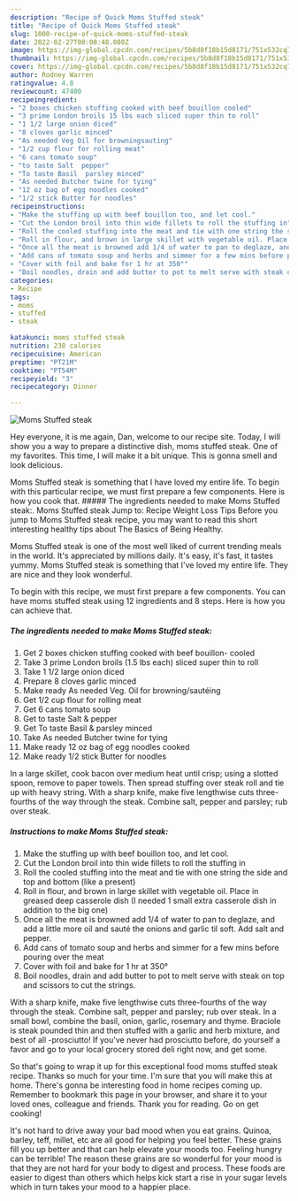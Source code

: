 ```yaml
---
description: "Recipe of Quick Moms Stuffed steak"
title: "Recipe of Quick Moms Stuffed steak"
slug: 1000-recipe-of-quick-moms-stuffed-steak
date: 2022-02-27T00:08:48.080Z
image: https://img-global.cpcdn.com/recipes/5b8d8f18b15d8171/751x532cq70/moms-stuffed-steak-recipe-main-photo.jpg
thumbnail: https://img-global.cpcdn.com/recipes/5b8d8f18b15d8171/751x532cq70/moms-stuffed-steak-recipe-main-photo.jpg
cover: https://img-global.cpcdn.com/recipes/5b8d8f18b15d8171/751x532cq70/moms-stuffed-steak-recipe-main-photo.jpg
author: Rodney Warren
ratingvalue: 4.8
reviewcount: 47400
recipeingredient:
- "2 boxes chicken stuffing cooked with beef bouillon cooled"
- "3 prime London broils 15 lbs each sliced super thin to roll"
- "1 1/2 large onion diced"
- "8 cloves garlic minced"
- "As needed Veg Oil for browningsauting"
- "1/2 cup flour for rolling meat"
- "6 cans tomato soup"
- "to taste Salt  pepper"
- "To taste Basil  parsley minced"
- "As needed Butcher twine for tying"
- "12 oz bag of egg noodles cooked"
- "1/2 stick Butter for noodles"
recipeinstructions:
- "Make the stuffing up with beef bouillon too, and let cool."
- "Cut the London broil into thin wide fillets to roll the stuffing in"
- "Roll the cooled stuffing into the meat and tie with one string the side and top and bottom (like a present)"
- "Roll in flour, and brown in large skillet with vegetable oil. Place in greased deep casserole dish (I needed 1 small extra casserole dish in addition to the big one)"
- "Once all the meat is browned add 1/4 of water to pan to deglaze, and add a little more oil and sauté the onions and garlic til soft. Add salt and pepper."
- "Add cans of tomato soup and herbs and simmer for a few mins before pouring over the meat"
- "Cover with foil and bake for 1 hr at 350°"
- "Boil noodles, drain and add butter to pot to melt serve with steak on top and scissors to cut the strings."
categories:
- Recipe
tags:
- moms
- stuffed
- steak

katakunci: moms stuffed steak 
nutrition: 238 calories
recipecuisine: American
preptime: "PT21M"
cooktime: "PT54M"
recipeyield: "3"
recipecategory: Dinner

---
```



![Moms Stuffed steak](https://img-global.cpcdn.com/recipes/5b8d8f18b15d8171/751x532cq70/moms-stuffed-steak-recipe-main-photo.jpg)

Hey everyone, it is me again, Dan, welcome to our recipe site. Today, I will show you a way to prepare a distinctive dish, moms stuffed steak. One of my favorites. This time, I will make it a bit unique. This is gonna smell and look delicious.

Moms Stuffed steak is something that I have loved my entire life. To begin with this particular recipe, we must first prepare a few components. Here is how you cook that. ##### The ingredients needed to make Moms Stuffed steak:. Moms Stuffed steak Jump to: Recipe Weight Loss Tips Before you jump to Moms Stuffed steak recipe, you may want to read this short interesting healthy tips about The Basics of Being Healthy.

Moms Stuffed steak is one of the most well liked of current trending meals in the world. It's appreciated by millions daily. It's easy, it's fast, it tastes yummy. Moms Stuffed steak is something that I've loved my entire life. They are nice and they look wonderful.


To begin with this recipe, we must first prepare a few components. You can have moms stuffed steak using 12 ingredients and 8 steps. Here is how you can achieve that.

<!--inarticleads1-->

##### The ingredients needed to make Moms Stuffed steak:

1. Get 2 boxes chicken stuffing cooked with beef bouillon- cooled
1. Take 3 prime London broils (1.5 lbs each) sliced super thin to roll
1. Take 1 1/2 large onion diced
1. Prepare 8 cloves garlic minced
1. Make ready As needed Veg. Oil for browning/sautéing
1. Get 1/2 cup flour for rolling meat
1. Get 6 cans tomato soup
1. Get to taste Salt &amp; pepper
1. Get To taste Basil &amp; parsley minced
1. Take As needed Butcher twine for tying
1. Make ready 12 oz bag of egg noodles cooked
1. Make ready 1/2 stick Butter for noodles


In a large skillet, cook bacon over medium heat until crisp; using a slotted spoon, remove to paper towels. Then spread stuffing over steak roll and tie up with heavy string. With a sharp knife, make five lengthwise cuts three-fourths of the way through the steak. Combine salt, pepper and parsley; rub over steak. 

<!--inarticleads2-->

##### Instructions to make Moms Stuffed steak:

1. Make the stuffing up with beef bouillon too, and let cool.
1. Cut the London broil into thin wide fillets to roll the stuffing in
1. Roll the cooled stuffing into the meat and tie with one string the side and top and bottom (like a present)
1. Roll in flour, and brown in large skillet with vegetable oil. Place in greased deep casserole dish (I needed 1 small extra casserole dish in addition to the big one)
1. Once all the meat is browned add 1/4 of water to pan to deglaze, and add a little more oil and sauté the onions and garlic til soft. Add salt and pepper.
1. Add cans of tomato soup and herbs and simmer for a few mins before pouring over the meat
1. Cover with foil and bake for 1 hr at 350°
1. Boil noodles, drain and add butter to pot to melt serve with steak on top and scissors to cut the strings.


With a sharp knife, make five lengthwise cuts three-fourths of the way through the steak. Combine salt, pepper and parsley; rub over steak. In a small bowl, combine the basil, onion, garlic, rosemary and thyme. Braciole is steak pounded thin and then stuffed with a garlic and herb mixture, and best of all -prosciutto! If you&#39;ve never had prosciutto before, do yourself a favor and go to your local grocery stored deli right now, and get some. 

So that's going to wrap it up for this exceptional food moms stuffed steak recipe. Thanks so much for your time. I'm sure that you will make this at home. There's gonna be interesting food in home recipes coming up. Remember to bookmark this page in your browser, and share it to your loved ones, colleague and friends. Thank you for reading. Go on get cooking!

It's not hard to drive away your bad mood when you eat grains. Quinoa, barley, teff, millet, etc are all good for helping you feel better. These grains fill you up better and that can help elevate your moods too. Feeling hungry can be terrible! The reason these grains are so wonderful for your mood is that they are not hard for your body to digest and process. These foods are easier to digest than others which helps kick start a rise in your sugar levels which in turn takes your mood to a happier place.
